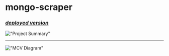 # **mongo-scraper**

### _**[deployed version]()**_

![ "Project Summary"](https://drive.google.com/open?id=1cQqnepJqmUyfwCmolKbYp_17OYpNfg7T)

---

![ "MCV Diagram"](https://drive.google.com/open?id=1G9n0JDmthqZIwSK-Yere7ZPPY_mrmqbR)
